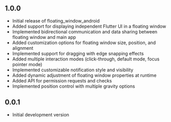 ## 1.0.0

- Initial release of floating_window_android
- Added support for displaying independent Flutter UI in a floating window
- Implemented bidirectional communication and data sharing between floating window and main app
- Added customization options for floating window size, position, and alignment
- Implemented support for dragging with edge snapping effects
- Added multiple interaction modes (click-through, default mode, focus pointer mode)
- Implemented customizable notification style and visibility
- Added dynamic adjustment of floating window properties at runtime
- Added API for permission requests and checks
- Implemented position control with multiple gravity options

## 0.0.1

- Initial development version
